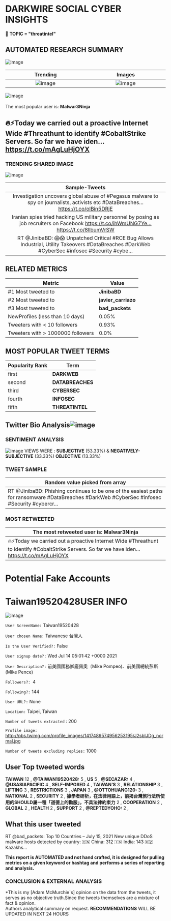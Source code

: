 # DARKWIRE SOCIAL CYBER INSIGHTS 
&#x1F34E; **TOPIC = "threatintel"**

## AUTOMATED RESEARCH SUMMARY
  ![image](darkLogo.png)   

|  Trending  |   Images | 
:-------------------------:|:-------------------------:
|  ![image](assets/threatintel/imageFile1.jpg)     <img width=200/> | ![image](assets/threatintel/imageFile2.jpg) <img width=200/> |   
 
 
![image](assets/threatintel/TWEETS.png)
<br></br>
The most popular user is: **Malwar3Ninja**  
 

## 🔥⚡Today we carried out a proactive Internet Wide #Threathunt to identify #CobaltStrike Servers. So far we have iden… https://t.co/mAgLuHjOYX 

  




### TRENDING SHARED IMAGE

![image](assets/threatintel/twitterPostedImage.png)



|                **Sample-Tweets**        |
| :-------------: |
| Investigation uncovers global abuse of #Pegasus malware to spy on journalists, activists etc #DataBreaches… https://t.co/olBin5DRjE |
| Iranian spies tried hacking US military personnel by posing as job recruiters on Facebook https://t.co/ihWmUNG7Ye… https://t.co/8llbumVrSW |
| RT @JinibaBD: 😱😱 Unpatched Critical #RCE Bug Allows Industrial, Utility Takeovers #DataBreaches #DarkWeb #CyberSec #infosec #Security #cybe… |

## RELATED METRICS<br>
| Metric | Value |
| ------------- | ------------- |
| #1 Most tweeted to  | **JinibaBD** |
| #2 Most tweeted to  | **javier_carriazo** |
| #3 Most tweeted to  | **bad_packets** |
| NewProfiles (less than 10 days) | 0.05%  |
| Tweeters with < 10 followers  | 0.93%|
| Tweeters with > 1000000 followers  | 0.0%  |



## MOST POPULAR TWEET TERMS 


| Popularity Rank  | Term |
| ------------- | ------------- |
| first  | **DARKWEB**  |
| second  | **DATABREACHES**  |
| third  | **CYBERSEC** |
| fourth  | **INFOSEC**  |
| fifth  | **THREATINTEL**  |


## Twitter Bio Analysis![image](assets/threatintel/BIO.png)
### SENTIMENT ANALYSIS
![image](assets/threatintel/sentiment.png)
VIEWS WERE : **SUBJECTIVE**  (53.33%) & **NEGATIVELY-SUBJECTIVE** (33.33%) **OBJECTIVE** (13.33%)

### TWEET SAMPLE 
| Random value picked from array |
| ------------- |
|RT @JinibaBD: Phishing continues to be one of the easiest paths for ransomware #DataBreaches #DarkWeb #CyberSec #infosec #Security #cybercr… |

### MOST RETWEETED 

| The most retweeted user is: **Malwar3Ninja**  |
| ------------- |
| 🔥⚡Today we carried out a proactive Internet Wide #Threathunt to identify #CobaltStrike Servers. So far we have iden… https://t.co/mAgLuHjOYX |

# Potential Fake Accounts
 
# Taiwan19520428USER INFO
![image](http://pbs.twimg.com/profile_images/1417489574956253195/J2sbIJDg_normal.jpg)
 
`User ScreenName:` Taiwan19520428 
 
`User chosen Name:` Taiwanese 台灣人 
 
`Is the User Verified?:` False 
 
`User signup date?:` Wed Jul 14 05:01:42 +0000 2021 
 
`User Description?:` 前美國國務卿龐佩奧（Mike Pompeo)、前美國總統彭斯 (Mike Pence) 
 
`Followers?: `4 
 
`Following?:` 144 
 
`User URL?:` None 
 
`Location:` Taipei, Taiwan  
 
`Number of tweets extracted`  : 200 
 
`Profile image:` http://pbs.twimg.com/profile_images/1417489574956253195/J2sbIJDg_normal.jpg 
 
`Number of tweets excluding replies:` 1000 
 

 

 
## User Top tweeted words 
 
**TAIWAN** 12 , **@TAIWAN19520428:** 5 , **US** 5 , **@SECAZAR:** 4 , **@USASIAPACIFIC** 4 , **SELF-IMPOSED** 4 , **TAIWAN’S** 3 , **RELATIONSHIP** 3 , **LIFTING** 3 , **RESTRICTIONS** 3 , **JAPAN** 3 , **@OTTOHUANG120:** 3 , **NATIONAL** 2 , **SECURITY** 2 , **據學者研析，在法律用語上，前揭台灣旅行法所使用的SHOULD屬一種「道德上的勸服」，不具法律約束力** 2 , **COOPERATION** 2 , **GLOBAL** 2 , **HEALTH** 2 , **SUPPORT** 2 , **@REPTEDYOHO:** 2 , 
 
## What this user tweeted
 
RT @bad_packets: Top 10 Countries – July 15, 2021
New unique DDoS malware hosts detected by country:
🇨🇳 China: 312
🇮🇳 India: 143
🇰🇿 Kazakhs…
 

<b> This report is AUTOMATED and not hand crafted, it is designed for pulling metrics on a given keyword or hashtag and performs a series of reporting and analysis.</b>  
### CONCLUSION & EXTERNAL ANALYSIS

*This is my [Adam McMurchie`s] opinion on the data from the tweets, it serves as no objective truth.Since the tweets themselves are a mixture of fact & opinion.<br>
Authors analytical summary on request.
**RECOMMENDATIONS** WILL BE UPDATED IN NEXT  24 HOURS <br>